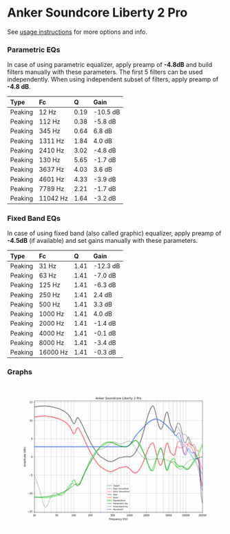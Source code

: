 # Anker Soundcore Liberty 2 Pro
See [usage instructions](https://github.com/jaakkopasanen/AutoEq#usage) for more options and info.

### Parametric EQs
In case of using parametric equalizer, apply preamp of **-4.8dB** and build filters manually
with these parameters. The first 5 filters can be used independently.
When using independent subset of filters, apply preamp of **-4.8 dB**.

| Type    | Fc       |    Q | Gain     |
|:--------|:---------|:-----|:---------|
| Peaking | 12 Hz    | 0.19 | -10.5 dB |
| Peaking | 112 Hz   | 0.38 | -5.8 dB  |
| Peaking | 345 Hz   | 0.64 | 6.8 dB   |
| Peaking | 1311 Hz  | 1.84 | 4.0 dB   |
| Peaking | 2410 Hz  | 3.02 | -4.8 dB  |
| Peaking | 130 Hz   | 5.65 | -1.7 dB  |
| Peaking | 3637 Hz  | 4.03 | 3.6 dB   |
| Peaking | 4601 Hz  | 4.33 | -3.9 dB  |
| Peaking | 7789 Hz  | 2.21 | -1.7 dB  |
| Peaking | 11042 Hz | 1.64 | -3.2 dB  |

### Fixed Band EQs
In case of using fixed band (also called graphic) equalizer, apply preamp of **-4.5dB**
(if available) and set gains manually with these parameters.

| Type    | Fc       |    Q | Gain     |
|:--------|:---------|:-----|:---------|
| Peaking | 31 Hz    | 1.41 | -12.3 dB |
| Peaking | 63 Hz    | 1.41 | -7.0 dB  |
| Peaking | 125 Hz   | 1.41 | -6.3 dB  |
| Peaking | 250 Hz   | 1.41 | 2.4 dB   |
| Peaking | 500 Hz   | 1.41 | 3.3 dB   |
| Peaking | 1000 Hz  | 1.41 | 4.0 dB   |
| Peaking | 2000 Hz  | 1.41 | -1.4 dB  |
| Peaking | 4000 Hz  | 1.41 | -0.1 dB  |
| Peaking | 8000 Hz  | 1.41 | -3.4 dB  |
| Peaking | 16000 Hz | 1.41 | -0.3 dB  |

### Graphs
![](./Anker%20Soundcore%20Liberty%202%20Pro.png)